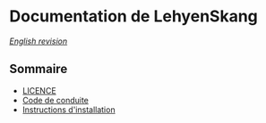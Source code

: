 # Documentation de LehyenSkang

_[English revision](../en/README.md)_

## Sommaire

 - [LICENCE](./LICENCE)
 - [Code de conduite](./CODE_DE_CONDUITE.md)
 - [Instructions d'installation](./installation.md)